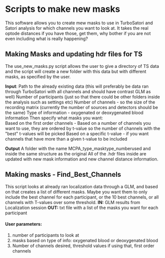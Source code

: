 # Scripts to make new masks 
This software allows you to create mew masks to use in TurboSatori and Satori analysis for which channels you want to look at. It takes the real optode distances if you have those, get them, why bother if you are not even including what is really happening? 

## Making Masks and updating hdr files for TS
The use_new_masks.py script allows the user to give a directory of TS data and the script will create a new folder with this data but with different masks, as specified by the user.

**Input**:
    Path to the already existing data (this will preferably be data ran through TurboSatori with all channels and should have contrast GLM as well)
    Number of participants (just so that there could be other folders inside the analysis such as settings etc)
    Number of channels - so the size of the recording matrix (currently the number of sources and detectors should be the same)
    Type of information - oxygenated or deoxygenated blood information 
    Then specify what masks you want:   
        Based on the first order channels - 
        Based on a number of channels you want to use, they are ordered by t-value so the number of channels with the "best" t-values will be picked
        Based on a specific t-value - if you want channels that have more than a given t-value to be included 

**Output**
    A folder with the name MCPA_type_masktype_numberused and inside the same structure as the original 
    All of the .hdr files inside are updated with new mask information and new channel distance information. 

## Making masks - Find_Best_Channels
This script looks at already ran localization data through a GLM, and based on that creates a list of different masks. Maybe you want them to only include the best channel for each participant, or the 10 best channels, or all channels with T-values over some threshold. 
**IN:** GLM results from Localization session
**OUT:** txt file with a list of the masks you want for each participant

#### User parameters: 
1. number of participants to look at
2. masks based on type of info: oxygenated blood or deoxygenated blood
3. Number of channels desired, threshold values if using that, first order channels
